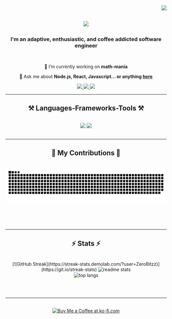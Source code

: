 <img align="right" src="https://visitor-badge.laobi.icu/badge?page_id=ZeroBitzz.ZeroBitzz" />

<h1 align="center">
    <img src="https://readme-typing-svg.herokuapp.com/?color=white?font=Righteous&size=35&center=true&vCenter=true&width=500&height=70&duration=4000&lines=Hey!+👋;+I'm+Broderick+Howell!;" />
</h1>

<h3 align="center">I'm an adaptive, enthusiastic, and coffee addicted software engineer</h3>

<br/>

<div align="center">
 
 🔭 I’m currently working on **math-mania**

💬 Ask me about **Node.js, React, Javascript... or anything [here](https://github.com/ZeroBitzz/ZeroBitzz/issues)**

 </div>
 
<div align="center"> 
  <a href="mailto:zerothesu@gmail.com">
    <img src="https://img.shields.io/badge/Gmail-333333?style=for-the-badge&logo=gmail&logoColor=red" />
  </a>
  <a href="https://linkedin.com/in/https://www.linkedin.com/in/broderick-howell-43b0161a4/" target="_blank">
    <img src="https://img.shields.io/badge/LinkedIn-0077B5?style=for-the-badge&logo=linkedin&logoColor=white" target="_blank" />
  </a>
  <a href="https://https://papaya-kringle-fb67c6.netlify.app/" target="_blank">
     <img src="https://img.shields.io/badge/Portfolio-FF5722?style=for-the-badge&logo=todoist&logoColor=white" target="_blank" /> <!-- sqlite, safari, google-chrome are other good icon options -->
  </a>
</div>

 <hr/>
 
<h2 align="center">⚒️ Languages-Frameworks-Tools ⚒️</h2>
<br/>
<div align="center">
    <img src="https://skillicons.dev/icons?i=react,bootstrap,html,css,vscode,github,figma,git,php,r" />
    <img src="https://skillicons.dev/icons?i=nodejs,python,javascript,express,mongodb,c,java,mysql" /><br>
</div>

<br/>
<hr/>

<div align="center">
  <h2>🐍 My Contributions 🐍</h2>
  <br>
  <img alt="snake eating my contributions" src="https://raw.githubusercontent.com/ZeroBitzz/ZeroBitzz/output/github-contribution-grid-snake.svg" />
  
  <br/><br/><br/>
</div>

<hr/>

<h2 align="center">⚡ Stats ⚡</h2>
<br>
<div align=center>
  [![GitHub Streak](https://streak-stats.demolab.com/?user=ZeroBitzz)](https://git.io/streak-stats)
  <img width=390 src="https://github-readme-stats.vercel.app/api?username=ZeroBitzz&show_icons=true&theme=react&rank_icon=github&border_radius=10" alt="readme stats" />
  <br/>
  <img width=325 align="center" src="https://github-readme.vercel.app/api/top-langs/?username=ZeroBitzz&hide=HTML&langs_count=8&layout=compact&theme=react&border_radius=10&size_weight=0.5&count_weight=0.5&exclude_repo=github-readme-stats" alt="top langs" />
</div>

<br/><br/>

<hr/>

<br/>

<div align="center">
<a href='https://ko-fi.com/V7V4RAK9C' target='_blank'><img height='64' style='border:0px;height:64px;' src='https://storage.ko-fi.com/cdn/kofi1.png?v=3' border='0' alt='Buy Me a Coffee at ko-fi.com' /></a>
</div>

<br/>
